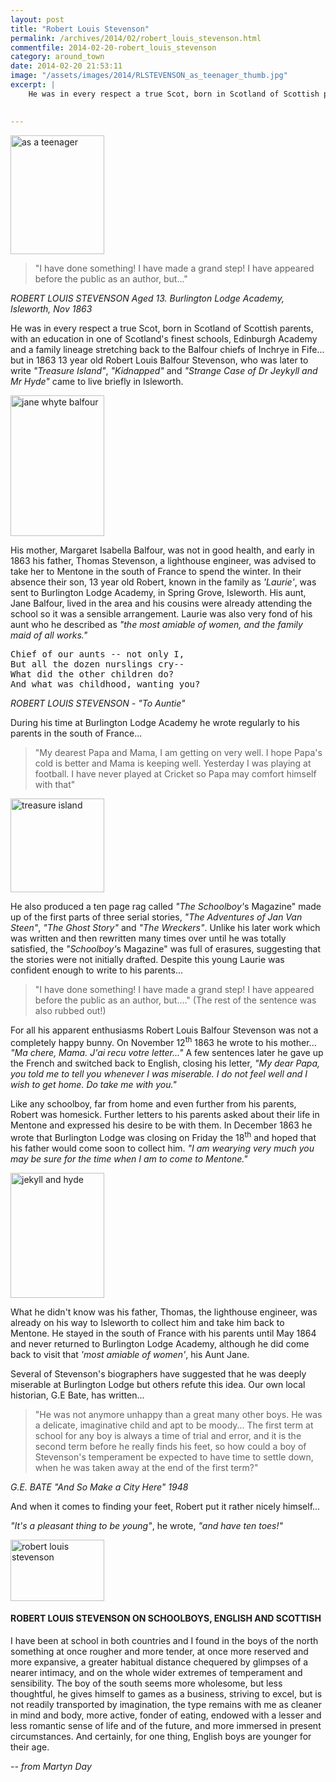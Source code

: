 ```yaml
---
layout: post
title: "Robert Louis Stevenson"
permalink: /archives/2014/02/robert_louis_stevenson.html
commentfile: 2014-02-20-robert_louis_stevenson
category: around_town
date: 2014-02-20 21:53:11
image: "/assets/images/2014/RLSTEVENSON_as_teenager_thumb.jpg"
excerpt: |
    He was in every respect a true Scot, born in Scotland of Scottish parents, with an education in one of Scotland's finest schools, Edinburgh Academy and a family lineage stretching back to the Balfour chiefs of Inchrye in Fife... but in 1863 13 year old Robert Louis Balfour Stevenson, who was later to write <em>"Treasure Island"</em>, <em>"Kidnapped"</em> and <em>"Strange Case of Dr Jeykyll and Mr Hyde"</em> came to live briefly in Isleworth.
    

---
```


<a href="/assets/images/2014/RLSTEVENSON_as_teenager.jpg" title="See larger version of - as a teenager"><img src="/assets/images/2014/RLSTEVENSON_as_teenager_thumb.jpg" width="150" height="190" alt="as a teenager" class="photo right" /></a>

> "I have done something! I have made a grand step! I have appeared before the public as an author, but..."

<cite>ROBERT LOUIS STEVENSON Aged 13. Burlington Lodge Academy, Isleworth, Nov 1863</cite>

He was in every respect a true Scot, born in Scotland of Scottish parents, with an education in one of Scotland's finest schools, Edinburgh Academy and a family lineage stretching back to the Balfour chiefs of Inchrye in Fife... but in 1863 13 year old Robert Louis Balfour Stevenson, who was later to write <em>"Treasure Island"</em>, <em>"Kidnapped"</em> and <em>"Strange Case of Dr Jeykyll and Mr Hyde"</em> came to live briefly in Isleworth.

<a href="/assets/images/2014/RLSTEVENSON_jane-whyte-balfour.jpg" title="See larger version of - jane whyte balfour"><img src="/assets/images/2014/RLSTEVENSON_jane-whyte-balfour_thumb.jpg" width="150" height="225" alt="jane whyte balfour" class="photo right" /></a>

His mother, Margaret Isabella Balfour, was not in good health, and early in 1863 his father, Thomas Stevenson, a lighthouse engineer, was advised to take her to Mentone in the south of France to spend the winter. In their absence their son, 13 year old Robert, known in the family as <em>'Laurie'</em>, was sent to Burlington Lodge Academy, in Spring Grove, Isleworth. His aunt, Jane Balfour, lived in the area and his cousins were already attending the school so it was a sensible arrangement. Laurie was also very fond of his aunt who he described as <em>"the most amiable of women, and the family maid of all works."</em>

<pre markdown="1" class="poem">
Chief of our aunts -- not only I,
But all the dozen nurslings cry--
What did the other children do?
And what was childhood, wanting you?
</pre>

<cite>ROBERT LOUIS STEVENSON - "To Auntie"</cite>

During his time at Burlington Lodge Academy he wrote regularly to his parents in the south of France...

> "My dearest Papa and Mama, I am getting on very well. I hope Papa's cold is better and Mama is keeping well. Yesterday I was playing at football. I have never played at Cricket so Papa may comfort himself with that"

<a href="/assets/images/2014/RLSTEVENSON_treasure_island.jpg" title="See larger version of - treasure island"><img src="/assets/images/2014/RLSTEVENSON_treasure_island_thumb.jpg" width="150" height="150" alt="treasure island" class="photo right" /></a>

He also produced a ten page rag called <em>"The Schoolboy'</em>s Magazine" made up of the first parts of three serial stories, <em>"The Adventures of Jan Van Steen"</em>, <em>"The Ghost Story"</em> and <em>"The Wreckers"</em>. Unlike his later work which was written and then rewritten many times over until he was totally satisfied, the <em>"Schoolboy'</em>s Magazine" was full of erasures, suggesting that the stories were not initially drafted. Despite this young Laurie was confident enough to write to his parents...

> "I have done something! I have made a grand step! I have appeared before the public as an author, but...." (The rest of the sentence was also rubbed out!)

For all his apparent enthusiasms Robert Louis Balfour Stevenson was not a completely happy bunny. On November 12<sup>th</sup> 1863 he wrote to his mother... <em>"Ma chere, Mama. J'ai recu votre letter..."</em> A few sentences later he gave up the French and switched back to English, closing his letter, <em>"My dear Papa, you told me to tell you whenever I was miserable. I do not feel well and I wish to get home. Do take me with you."</em>

Like any schoolboy, far from home and even further from his parents, Robert was homesick. Further letters to his parents asked about their life in Mentone and expressed his desire to be with them. In December 1863 he wrote that Burlington Lodge was closing on Friday the 18<sup>th</sup> and hoped that his father would come soon to collect him. <em>"I am wearying very much you may be sure for the time when I am to come to Mentone."</em>

<a href="/assets/images/2014/RLSTEVENSON_jekyll-and-hyde.jpg" title="See larger version of - jekyll and hyde"><img src="/assets/images/2014/RLSTEVENSON_jekyll-and-hyde_thumb.jpg" width="150" height="200" alt="jekyll and hyde" class="photo right" /></a>

What he didn't know was his father, Thomas, the lighthouse engineer, was already on his way to Isleworth to collect him and take him back to Mentone. He stayed in the south of France with his parents until May 1864 and never returned to Burlington Lodge Academy, although he did come back to visit that <em>'most amiable of women'</em>, his Aunt Jane.

Several of Stevenson's biographers have suggested that he was deeply miserable at Burlington Lodge but others refute this idea. Our own local historian, G.E Bate, has written...

> "He was not anymore unhappy than a great many other boys. He was a delicate, imaginative child and apt to be moody... The first term at school for any boy is always a time of trial and error, and it is the second term before he really finds his feet, so how could a boy of Stevenson's temperament be expected to have time to settle down, when he was taken away at the end of the first term?"

<cite>G.E. BATE <em>"And So Make a City Here"</em> 1948</cite>

And when it comes to finding your feet, Robert put it rather nicely himself...

<em>"It's a pleasant thing to be young"</em>, he wrote, <em>"and have ten toes!"</em>

<div markdown="1" class="box">
<a href="/assets/images/2014/RLSTEVENSON_robert_louis_stevenson.jpg" title="See larger version of - robert louis stevenson"><img src="/assets/images/2014/RLSTEVENSON_robert_louis_stevenson_thumb.jpg" width="150" height="98" alt="robert louis stevenson" class="photo left" /></a>

#### ROBERT LOUIS STEVENSON ON SCHOOLBOYS, ENGLISH AND SCOTTISH

I have been at school in both countries and I found in the boys of the north something at once rougher and more tender, at once more reserved and more expansive, a greater habitual distance chequered by glimpses of a nearer intimacy, and on the whole wider extremes of temperament and sensibility. The boy of the south seems more wholesome, but less thoughtful, he gives himself to games as a business, striving to excel, but is not readily transported by imagination, the type remains with me as cleaner in mind and body, more active, fonder of eating, endowed with a lesser and less romantic sense of life and of the future, and more immersed in present circumstances. And certainly, for one thing, English boys are younger for their age.

</div>
<cite>-- from Martyn Day</cite>

